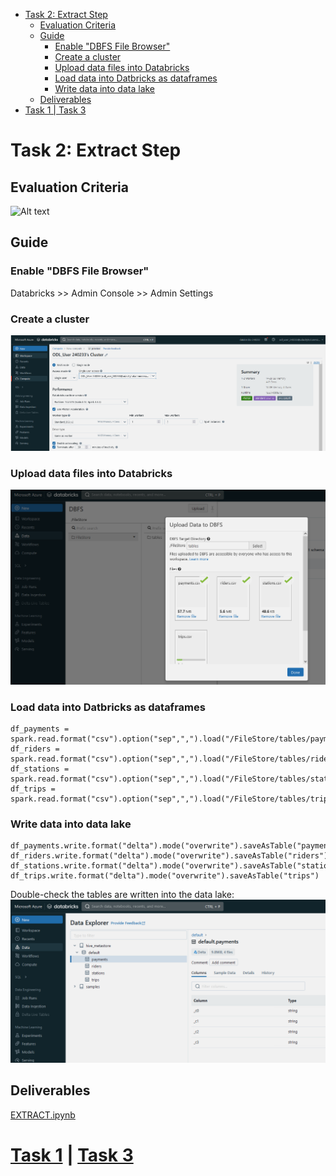 
- [Task 2: Extract Step](#task-2-extract-step)
  - [Evaluation Criteria](#evaluation-criteria)
  - [Guide](#guide)
    - [Enable "DBFS File Browser"](#enable-dbfs-file-browser)
    - [Create a cluster](#create-a-cluster)
    - [Upload data files into Databricks](#upload-data-files-into-databricks)
    - [Load data into Datbricks as dataframes](#load-data-into-datbricks-as-dataframes)
    - [Write data into data lake](#write-data-into-data-lake)
  - [Deliverables](#deliverables)
- [Task 1 | Task 3](#task-1--task-3)

# Task 2: Extract Step

## Evaluation Criteria
![Alt text](../../assets/image-1.png)

## Guide

### Enable "DBFS File Browser" 
Databricks >> Admin Console >> Admin Settings

### Create a cluster
![Alt text](../assets/image.png)

### Upload data files into Databricks
![Alt text](../assets/image3.png)

### Load data into Datbricks as dataframes

```
df_payments = spark.read.format("csv").option("sep",",").load("/FileStore/tables/payments.csv")
df_riders = spark.read.format("csv").option("sep",",").load("/FileStore/tables/riders.csv")
df_stations = spark.read.format("csv").option("sep",",").load("/FileStore/tables/stations.csv")
df_trips = spark.read.format("csv").option("sep",",").load("/FileStore/tables/trips.csv")
```

### Write data into data lake
```
df_payments.write.format("delta").mode("overwrite").saveAsTable("payments")
df_riders.write.format("delta").mode("overwrite").saveAsTable("riders")
df_stations.write.format("delta").mode("overwrite").saveAsTable("stations")
df_trips.write.format("delta").mode("overwrite").saveAsTable("trips")
```

Double-check the tables are written into the data lake:   
![Alt text](../assets/image5.png)  


## Deliverables

[EXTRACT.ipynb](../src/Task2%20Extract/EXTRACT.ipynb)


# [Task 1](./Task1.md) | [Task 3](./Task3.md)